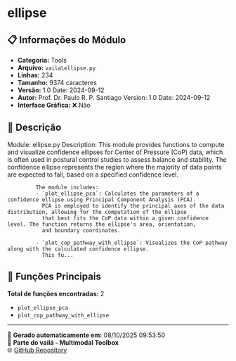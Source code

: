 # ellipse

## 📋 Informações do Módulo

- **Categoria:** Tools
- **Arquivo:** `vaila\ellipse.py`
- **Linhas:** 234
- **Tamanho:** 9374 caracteres
- **Versão:** 1.0 Date: 2024-09-12
- **Autor:** Prof. Dr. Paulo R. P. Santiago Version: 1.0 Date: 2024-09-12
- **Interface Gráfica:** ❌ Não

## 📖 Descrição


Module: ellipse.py
Description: This module provides functions to compute and visualize confidence ellipses for Center of Pressure (CoP) data,
             which is often used in postural control studies to assess balance and stability. The confidence ellipse represents
             the region where the majority of data points are expected to fall, based on a specified confidence level.

             The module includes:
             - `plot_ellipse_pca`: Calculates the parameters of a confidence ellipse using Principal Component Analysis (PCA).
               PCA is employed to identify the principal axes of the data distribution, allowing for the computation of the ellipse
               that best fits the CoP data within a given confidence level. The function returns the ellipse's area, orientation,
               and boundary coordinates.

             - `plot_cop_pathway_with_ellipse`: Visualizes the CoP pathway along with the calculated confidence ellipse.
               This fu...

## 🔧 Funções Principais

**Total de funções encontradas:** 2

- `plot_ellipse_pca`
- `plot_cop_pathway_with_ellipse`




---

📅 **Gerado automaticamente em:** 08/10/2025 09:53:50  
🔗 **Parte do vailá - Multimodal Toolbox**  
🌐 [GitHub Repository](https://github.com/vaila-multimodaltoolbox/vaila)
